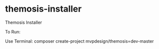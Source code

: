 themosis-installer
==================

Themosis Installer

To Run:

Use Terminal: composer create-project mvpdesign/themosis=dev-master
